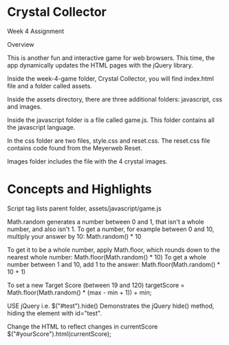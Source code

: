 # Crystal Collector
Week 4 Assignment

Overview

This is another fun and interactive game for web browsers. This time, the app dynamically updates the HTML pages with the jQuery library.

Inside the week-4-game folder, Crystal Collector, you will find index.html file and a  folder called assets.

Inside the assets directory, there are three additional folders: javascript, css and images.

Inside the javascript folder is a file called game.js.  This folder contains all the javascript language.  

In the css folder are two files, style.css and reset.css.  The reset.css file contains code found from the Meyerweb Reset. 

Images folder includes the file with the 4 crystal images.

# Concepts and Highlights

Script tag lists parent folder, assets/javascript/game.js

<script type="text/javascript" src="assets/javascript/game.js"></script>



Math.random generates a number between 0 and 1, that isn't a whole number, and also isn't 1. To get a number, for example between 0 and 10, multiply your answer by 10:
Math.random() * 10

To get it to be a whole number, apply Math.floor, which rounds down to the nearest whole number:
Math.floor(Math.random() * 10)
To get a whole number between 1 and 10, add 1 to the answer:
Math.floor(Math.random() * 10 + 1)

To set a new Target Score (between 19 and 120)
    targetScore = Math.floor(Math.random() * (max - min + 1)) + min;

USE jQuery i.e.
$("#test").hide()
Demonstrates the jQuery hide() method, hiding the element with id="test".

Change the HTML to reflect changes in currentScore
$("#yourScore").html(currentScore);